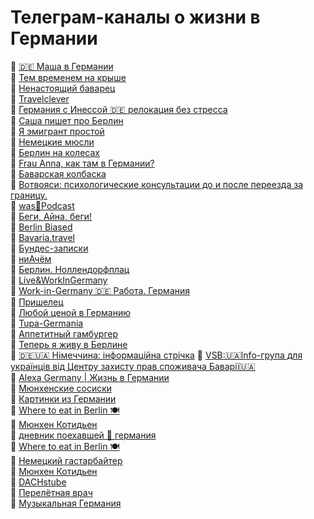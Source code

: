 # Телеграм-каналы о жизни в Германии 
🔸 [🇩🇪 Маша в Германии](https://t.me/maria_germany)  
🔸 [Тем временем на крыше](https://t.me/AufDemDACH)  
🔸 [Ненастоящий баварец](https://t.me/muenchenleben)  
🔸 [Travelclever](https://t.me/travelclever)  
🔸 [Германия с Инессой 🇩🇪 релокация без стресса](https://t.me/inessaderus)  
🔸 [Саша пишет про Берлин](https://t.me/sasha_pishet_pro_berlin)  
🔸 [Я эмигрант простой](https://t.me/prostushki)  
🔸 [Немецкие мюсли](https://t.me/nemusli)  
🔸 [Берлин на колесах](https://t.me/velogidberlin)  
🔸 [Frau Anna, как там в Германии?](https://t.me/fourcups)  
🔸 [Баварская колбаска](https://t.me/bratwurst_de)  
🔸 [Вотвояси: психологические консультации до и после переезда за границу.](https://t.me/votvoyasi)  
🔸 [was📢Podcast](https://t.me/waspodcast)  
🔸 [Беги, Айна, беги!](https://t.me/ainarun)  
🔸 [Berlin Biased](https://t.me/berlinblues)  
🔸 [Bavaria.travel](https://t.me/bavariatravel)  
🔸 [Бундес-записки](https://t.me/danke_bitte)  
🔸 [ниАчём](https://t.me/nia4emhlam)  
🔸 [Берлин. Ноллендорфплац](https://t.me/berlinnollendorfplatz)  
🔸 [Live&WorkInGermany](https://t.me/LiveAndWorkInGermany)  
🔸 [Work-in-Germany 🇩🇪 Работа. Германия](https://t.me/germanworks)  
🔸 [Пришелец](https://t.me/rusdeutschland)  
🔸 [Любой ценой в Германию](https://t.me/nurnochtum)  
🔸 [Tupa-Germania](https://t.me/tupagermania)  
🔸 [Аппетитный гамбургер](https://t.me/apphamburger)  
🔸 [Теперь я живу в Берлине](https://t.me/berlin_ukraina)  
🔸 [🇩🇪🇺🇦 Німеччина: інформаційна стрічка](https://t.me/De_Ua_live) 
🔸 [VSB:🇺🇦Info-група для украïнців від Центру захисту прав споживача Баварії🇺🇦](https://t.me/discussions4ukraintsiv)  
🔸 [Alexa Germany | Жизнь в Германии](https://t.me/alexa_germany)  
🔸 [Мюнхенские сосиски](https://t.me/munichsausages)  
🔸 [Картинки из Германии](https://t.me/die_Schwarzdrossel)  
🔸 [Where to eat in Berlin 🍽](https://t.me/wheretoeatinberlin)  
🔸 [Мюнхен Котидьен](https://t.me/munchen_nice_quotidien)  
🔸 [дневник поехавшей 🚞 германия](https://t.me/poehali_diary)  
🔸 [Where to eat in Berlin 🍽](https://t.me/wheretoeatinberlin)  
🔸 [Немецкий гастарбайтер](https://t.me/gaster_de)  
🔸 [Мюнхен Котидьен](https://t.me/munchen_nice_quotidien)  
🔸 [DACHstube](https://t.me/DACHstube)  
🔸 [Перелётная врач](https://t.me/zugvoegelin)  
🔸 [Музыкальная Германия](https://t.me/music_munich)  
